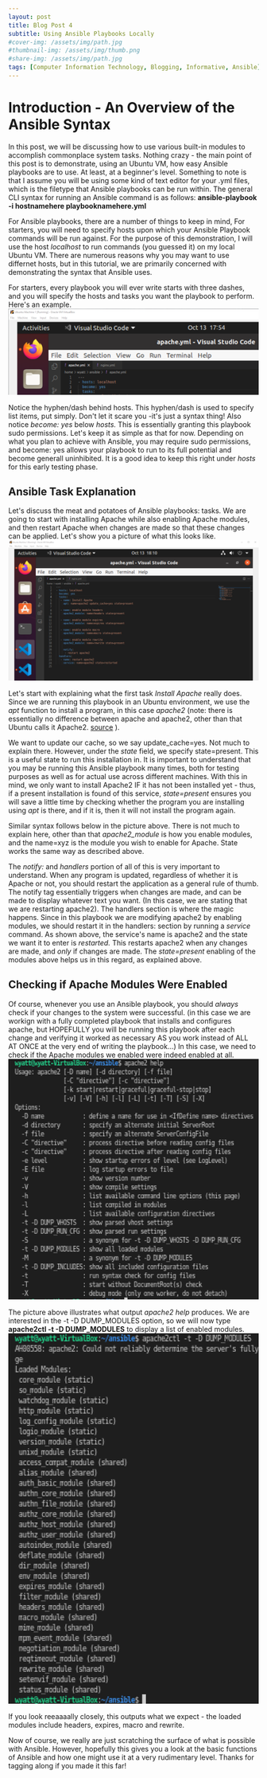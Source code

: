 ```yaml
---
layout: post
title: Blog Post 4
subtitle: Using Ansible Playbooks Locally
#cover-img: /assets/img/path.jpg
#thumbnail-img: /assets/img/thumb.png
#share-img: /assets/img/path.jpg
tags: [Computer Information Technology, Blogging, Informative, Ansible]
---
```


# Introduction - An Overview of the Ansible Syntax

In this post, we will be discussing how to use various built-in modules to accomplish commonplace system tasks. Nothing crazy - the main point of this post is to demonstrate, using an Ubuntu VM, how easy Ansible playbooks are to use. At least, at a beginner's level. Something to note is that I assume you will be using some kind of text editor for your .yml files, which is the filetype that Ansible playbooks can be run within. The general CLI syntax for running an Ansible command is as follows: **ansible-playbook -i hostnamehere playbooknamehere.yml**

For Ansible playbooks, there are a number of things to keep in mind, For starters, you will need to specify hosts upon which your Ansible Playbook commands will be run against. For the purpose of this demonstration, I will use the host _localhost_ to run commands (you guessed it) on my local Ubuntu VM. There are numerous reasons why you may want to use differnet hosts, but in this tutorial, we are primarily concerned with demonstrating the syntax that Ansible uses.

For starters, every playbook you will ever write starts with three dashes, and you will specify the hosts and tasks you want the playbook to perform. Here's an example. ![beginning of ansible file](/assets/img/image(5).png)

Notice the hyphen/dash behind hosts. This hyphen/dash is used to specify list items, put simply. Don't let it scare you -it's just a syntax thing! Also notice _become: yes_ below _hosts._ This is essentially granting this playbook sudo permissions. Let's keep it as simple as that for now. Depending on what you plan to achieve with Ansible, you may require sudo permissions, and become: yes allows your playbook to run to its full potential and become generall uninhibited. It is a good idea to keep this right under _hosts_ for this early testing phase. 

## Ansible Task Explanation

Let's discuss the meat and potatoes of Ansible playbooks: tasks. We are going to start with installing Apache while also enabling Apache modules, and then restart Apache when changes are made so that these changes can be applied. Let's show you a picture of what this looks like. ![whole apache download file](/assets/img/image(6).png)

Let's start with explaining what the first task _Install Apache_ really does. Since we are running this playbook in an Ubuntu environment, we use the _apt_ function to install a program, in this case _apache2_ (note: there is essentially no difference between apache and apache2, other than that Ubuntu calls it Apache2. [source](https://superuser.com/questions/1434629/what-is-the-difference-between-apache-web-server-and-apache-httpd) ). 

We want to update our cache, so we say update_cache=yes. Not much to explain there. However, under the _state_ field, we specify state=present. This is a useful state to run this installation in. It is important to understand that you may be running this Ansible playbook many times, both for testing purposes as well as for actual use across different machines. With this in mind, we only want to install Apache2 IF it has not been installed yet - thus, if a present installation is found of this service, _state=present_ ensures you will save a little time by checking whether the program you are installing using _apt_ is there, and if it is, then it will not install the program again. 

Similar syntax follows below in the picture above. There is not much to explain here, other than that _apache2_module_ is how you enable modules, and the name=xyz is the module you wish to enable for Apache. State works the same way as described above. 

The _notify:_ and _handlers_ portion of all of this is very important to understand. When any program is updated, regardless of whether it is Apache or not, you should restart the application as a general rule of thumb. The notify tag essentially triggers when changes are made, and can be made to display whatever text you want. (In this case, we are stating that we are restarting apache2). The handlers section is where the magic happens. Since in this playbook we are modifying apache2 by enabling modules, we should restart it in the handlers: section by running a _service_ command. As shown above, the service's name is apache2 and the state we want it to enter is _restarted._ This restarts apache2 when any changes are made, and _only_ if changes are made. The _state=present_ enabling of the modules above helps us in this regard, as explained above.

## Checking if Apache Modules Were Enabled

Of course, whenever you use an Ansible playbook, you should _always_ check if your changes to the system were successful. (in this case we are workign with a fully completed playbook that installs and configures apache, but HOPEFULLY you will be running this playbook after each change and verifying it worked as necessary AS you work instead of ALL AT ONCE at the very end of writing the playbook...) In this case, we need to check if the Apache modules we enabled were indeed enabled at all. ![apache2 help](/assets/img/image(7).png)

The picture above illustrates what output _apache2 help_ produces. We are interested in the -t -D DUMP_MODULES option, so we will now type **apache2ctl -t -D DUMP_MODULES** to display a list of enabled modules. ![apache modules](/assets/img/image(8).png)

If you look reeaaaally closely, this outputs what we expect - the loaded modules include headers, expires, macro and rewrite. 

Now of course, we really are just scratching the surface of what is possible with Ansible. However, hopefully this gives you a look at the basic functions of Ansible and how one might use it at a very rudimentary level. Thanks for tagging along if you made it this far!


